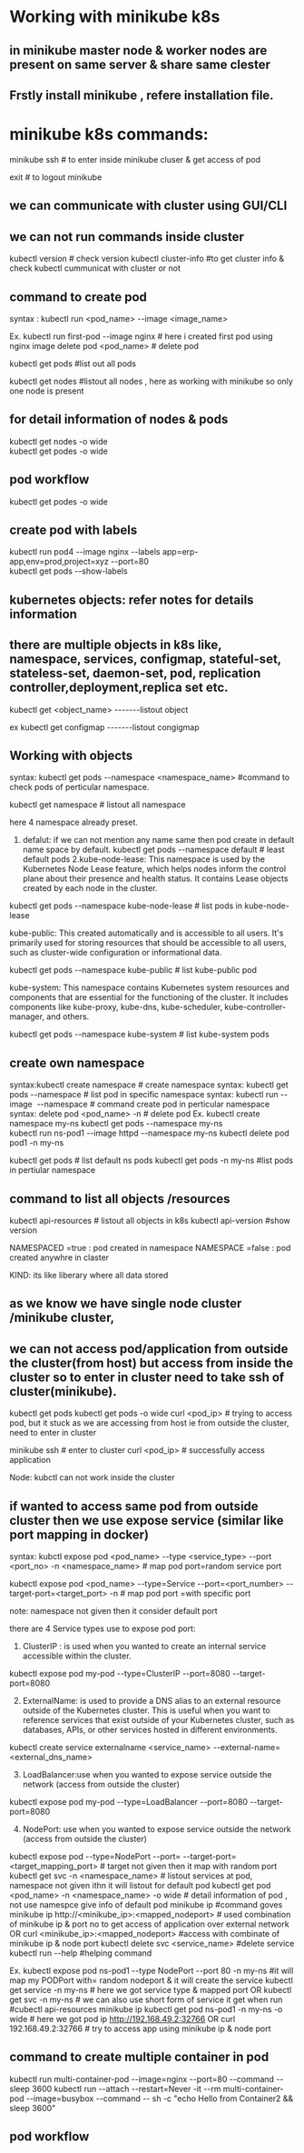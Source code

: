 # Working with minikube k8s
## in minikube master node & worker nodes are present on same server & share same clester

## Frstly install minikube , refere installation file.

# minikube k8s commands:

minikube ssh                   # to enter inside minikube cluser & get access of pod

exit                           # to logout minikube

## we can communicate with cluster using GUI/CLI 
## we can not run commands inside cluster

 kubectl version              # check version
 kubectl cluster-info         #to get cluster info & check kubectl cummunicat with cluster or not 

 ## command to create pod
 syntax : kubectl run <pod_name> --image <image_name>

 Ex. 
 kubectl run first-pod --image nginx                        # here i created first pod using nginx image
 delete pod <pod_name>                                      # delete pod

kubectl get pods              #list out all pods

kubectl get nodes             #listout all nodes , here as working with minikube so only one node is present


## for detail information of nodes & pods
kubectl get nodes -o wide         
kubectl get podes -o wide


## pod workflow
kubectl get podes -o wide


## create pod with labels
kubectl run pod4 --image nginx --labels app=erp-app,env=prod,project=xyz --port=80   
kubectl get pods --show-labels

## kubernetes objects: refer notes for details information

## there are multiple objects in k8s like, namespace, services, configmap, stateful-set, stateless-set, daemon-set, pod, replication controller,deployment,replica  set etc.

kubectl get <object_name>   -------listout object

ex kubectl get configmap      -------listout congigmap

## Working with objects
syntax: kubectl get pods --namespace <namespace_name>    #command to  check pods of perticular namespace.

kubectl get namespace                            # listout all namespace 

here 4 namespace already preset.

1. defalut: if we can not mention any name same then pod create in default name space by default.
kubectl get pods --namespace default    # least default pods
2.kube-node-lease: This namespace is used by the Kubernetes Node Lease feature, which helps nodes inform the control plane about their presence and health status. It contains Lease objects created by each node in the cluster.

kubectl get pods --namespace kube-node-lease  # list pods in kube-node-lease

kube-public: This created automatically and is accessible to all users.
 It's primarily used for storing resources that should be accessible to all users, such as cluster-wide configuration or informational data.

kubectl get pods --namespace kube-public     # list kube-public pod

kube-system: This namespace contains Kubernetes system resources and components that are essential for the functioning of the cluster.
 It includes components like kube-proxy, kube-dns, kube-scheduler, kube-controller-manager, and others.

 kubectl get pods --namespace kube-system     # list kube-system pods

## create own namespace

syntax:kubectl create namespace <namespace name>                            # create namespace
syntax: kubectl get pods --namespace <namespace name>                       # list pod in specific namespace
syntax: kubectl run <pod name> --image <image name> --namespace <ns name>   # command create pod in perticular namespace
syntax: delete pod <pod_name> -n <namespace-name>                           # delete pod
Ex. 
kubectl create namespace my-ns
kubectl get pods --namespace my-ns    
kubectl run ns-pod1 --image httpd --namespace my-ns
kubectl delete pod pod1 -n my-ns

kubectl get pods                                                            # list default ns pods
kubectl get pods -n my-ns                                                   #list pods in pertiular namespace

## command to list all objects /resources
kubectl api-resources   # listout all objects in k8s
kubectl api-version     #show version

NAMESPACED =true : pod created in namespace
NAMESPACE =false : pod created anywhre in claster

KIND: its like liberary where all data stored

## as we know we have single node cluster /minikube cluster,
## we can not access pod/application from outside the cluster(from host) but access from inside the cluster so to enter in cluster need to take ssh of cluster(minikube). 

kubectl get pods
kubectl get pods -o wide
curl <pod_ip>      # trying to access pod, but it stuck as we are accessing from host ie from outside the cluster, need to enter in cluster 

minikube ssh         # enter to cluster
curl <pod_ip>         # successfully access application

Node: kubctl can not work inside the cluster

## if wanted to access same pod from outside cluster then we use expose service (similar like port mapping in docker)

syntax: kubctl expose pod <pod_name> --type <service_type> --port <port_no> -n <namespace_name>   # map pod port=random service port

kubectl expose pod <pod_name> --type=Service --port=<port_number> --target-port=<target_port> -n <namespce>   # map pod port =with specific port

note: namespace not given then it consider default port

there are 4 Service types use to expose pod port:

1. ClusterIP : is used when you wanted to create an internal service accessible within the cluster.

kubectl expose pod my-pod --type=ClusterIP --port=8080 --target-port=8080

2. ExternalName: is used to provide a DNS alias to an external resource outside of the Kubernetes cluster. This is useful when you want to reference services that exist outside of your Kubernetes cluster, such as databases, APIs, or other services hosted in different environments.

kubectl create service externalname <service_name> --external-name=<external_dns_name>

3. LoadBalancer:use when you wanted to expose service outside the network (access from outside the cluster)

kubectl expose pod my-pod --type=LoadBalancer --port=8080 --target-port=8080


4. NodePort: use when you wanted to expose service outside the network (access from outside the cluster)

kubectl expose pod <pod-name> --type=NodePort --port=<pod port> --target-port=<target_mapping_port>   # target not given then it map with random port
kubectl get svc -n <namespace_name>    # listout services at pod, namespace not given ithn it will listout for default pod
kubectl get pod <pod_name> -n <namespace_name> -o wide    # detail information of pod , not use namespce give info of default pod
minikube ip                     #command goves minikube ip 
http://<minikube_ip>:<mapped_nodeport>    # used combination of minikube ip & port no to get access of application over external network
OR curl <minikube_ip>:<mapped_nodeport>    #access with combinate of minikube ip & node port
kubectl delete svc <service_name>     #delete service
kubectl run --help    #helping command


Ex.
kubectl expose pod ns-pod1 --type NodePort --port 80 -n my-ns     #it will map my PODPort with= random nodeport & it will create the service
kubectl get service -n my-ns           # here we got service type & mapped port
OR    kubectl get svc -n my-ns         # we can also use short form of service it get when run #cubectl api-resources
minikube ip 
kubectl get pod ns-pod1 -n my-ns -o wide              # here we got pod ip 
http://192.168.49.2:32766     OR curl 192.168.49.2:32766        # try to access app using minikube ip & node port 






## command to create multiple container in pod
kubectl run multi-container-pod --image=nginx --port=80 --command -- sleep 3600
kubectl run --attach --restart=Never -it --rm multi-container-pod --image=busybox --command -- sh -c "echo Hello from Container2 && sleep 3600"




## pod workflow



